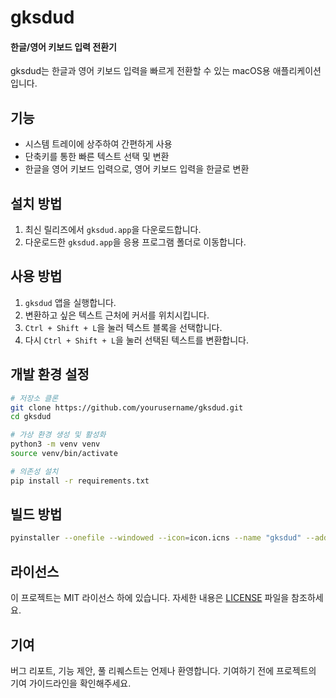 # gksdud 
#### 한글/영어 키보드 입력 전환기

gksdud는 한글과 영어 키보드 입력을 빠르게 전환할 수 있는 macOS용 애플리케이션입니다.

## 기능

- 시스템 트레이에 상주하여 간편하게 사용
- 단축키를 통한 빠른 텍스트 선택 및 변환
- 한글을 영어 키보드 입력으로, 영어 키보드 입력을 한글로 변환

## 설치 방법

1. 최신 릴리즈에서 `gksdud.app`을 다운로드합니다.
2. 다운로드한 `gksdud.app`을 응용 프로그램 폴더로 이동합니다.

## 사용 방법

1. `gksdud` 앱을 실행합니다.
2. 변환하고 싶은 텍스트 근처에 커서를 위치시킵니다.
3. `Ctrl + Shift + L`을 눌러 텍스트 블록을 선택합니다.
4. 다시 `Ctrl + Shift + L`을 눌러 선택된 텍스트를 변환합니다.

## 개발 환경 설정

```bash
# 저장소 클론
git clone https://github.com/yourusername/gksdud.git
cd gksdud

# 가상 환경 생성 및 활성화
python3 -m venv venv
source venv/bin/activate

# 의존성 설치
pip install -r requirements.txt
```

## 빌드 방법

```bash
pyinstaller --onefile --windowed --icon=icon.icns --name "gksdud" --add-data "icon.png:." --add-data "converter.py:." app.py
```

## 라이선스

이 프로젝트는 MIT 라이선스 하에 있습니다. 자세한 내용은 [LICENSE](LICENSE) 파일을 참조하세요.

## 기여

버그 리포트, 기능 제안, 풀 리퀘스트는 언제나 환영합니다. 기여하기 전에 프로젝트의 기여 가이드라인을 확인해주세요.